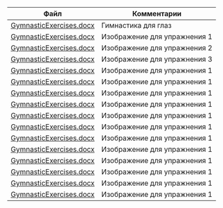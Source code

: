 | Файл | Комментарии |
| ---- | ----------- |
| [GymnasticExercises.docx](https://github.com/Dmitriy-Tkachenko/eye-gymnastics/blob/master/docs/GymnasticExercises.docx) | Гимнастика для глаз |
| [GymnasticExercises.docx](https://github.com/Dmitriy-Tkachenko/eye-gymnastics/blob/master/docs/1.%20%D0%9A%D1%80%D0%B5%D0%BF%D0%BA%D0%BE%20%D0%B7%D0%B0%D0%B6%D0%BC%D1%83%D1%80%D1%8C%D1%82%D0%B5%20%D0%B3%D0%BB%D0%B0%D0%B7%D0%B0%20%D0%BD%D0%B0%2030%20%D1%81%D0%B5%D0%BA%D1%83%D0%BD%D0%B4.png) | Изображение для упражнения 1 |
| [GymnasticExercises.docx](https://github.com/Dmitriy-Tkachenko/eye-gymnastics/blob/master/docs/GymnasticExercises.docx) | Изображение для упражнения 2 |
| [GymnasticExercises.docx](https://github.com/Dmitriy-Tkachenko/eye-gymnastics/blob/master/docs/GymnasticExercises.docx) | Изображение для упражнения 3 |
| [GymnasticExercises.docx](https://github.com/Dmitriy-Tkachenko/eye-gymnastics/blob/master/docs/GymnasticExercises.docx) | Изображение для упражнения 1 |
| [GymnasticExercises.docx](https://github.com/Dmitriy-Tkachenko/eye-gymnastics/blob/master/docs/GymnasticExercises.docx) | Изображение для упражнения 1 |
| [GymnasticExercises.docx](https://github.com/Dmitriy-Tkachenko/eye-gymnastics/blob/master/docs/GymnasticExercises.docx) | Изображение для упражнения 1 |
| [GymnasticExercises.docx](https://github.com/Dmitriy-Tkachenko/eye-gymnastics/blob/master/docs/GymnasticExercises.docx) | Изображение для упражнения 1 |
| [GymnasticExercises.docx](https://github.com/Dmitriy-Tkachenko/eye-gymnastics/blob/master/docs/GymnasticExercises.docx) | Изображение для упражнения 1 |
| [GymnasticExercises.docx](https://github.com/Dmitriy-Tkachenko/eye-gymnastics/blob/master/docs/GymnasticExercises.docx) | Изображение для упражнения 1 |
| [GymnasticExercises.docx](https://github.com/Dmitriy-Tkachenko/eye-gymnastics/blob/master/docs/GymnasticExercises.docx) | Изображение для упражнения 1 |
| [GymnasticExercises.docx](https://github.com/Dmitriy-Tkachenko/eye-gymnastics/blob/master/docs/GymnasticExercises.docx) | Изображение для упражнения 1 |
| [GymnasticExercises.docx](https://github.com/Dmitriy-Tkachenko/eye-gymnastics/blob/master/docs/GymnasticExercises.docx) | Изображение для упражнения 1 |
| [GymnasticExercises.docx](https://github.com/Dmitriy-Tkachenko/eye-gymnastics/blob/master/docs/GymnasticExercises.docx) | Изображение для упражнения 1 |
| [GymnasticExercises.docx](https://github.com/Dmitriy-Tkachenko/eye-gymnastics/blob/master/docs/GymnasticExercises.docx) | Изображение для упражнения 1 |
| [GymnasticExercises.docx](https://github.com/Dmitriy-Tkachenko/eye-gymnastics/blob/master/docs/GymnasticExercises.docx) | Изображение для упражнения 1 |
